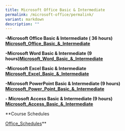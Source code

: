 ```yaml
---
title: Microsoft Office Basic & Intermediate
permalink: /microsoft-office/permalink/
variant: markdown
description: ""
---
```

**-Microsoft Office Basic & Intermediate ( 36 hours) [Microsoft_Office_Basic_&_Intermediate](/files/Microsoft%20Office/Microsoft_Office_Basic_and_Intermediate_Course_Outline.pdf)**

**-Microsoft Word Basic & Intermediate (9 hours)[Microsoft_Word_Basic_&_Intermediate](/files/Microsoft%20Office/Microsoft_Word_Basic_Course_Outline.pdf)**

**-Microsoft Excel Basic & Intermediate
[Microsoft_Excel_Basic_&_Intermediate](/files/Microsoft%20Office/Microsoft_Excel_Basic_Course_Outline.pdf)**

**-Microsoft PowerPoint Basic & Intermediate (9 hours) [Microsoft_Power_Point_Basic_&_Intermediate](/files/Microsoft%20Office/Microsoft_PowerPoint_Basic_and_Intermediate_Course_Outline.pdf)**


**- Microsoft Access Basic & Intermediate (9 hours)
[Microsoft_Access_Basic_&_Intermediate](/files/Microsoft%20Office/Microsoft_Access_Basic_and_Intermediate_Course_Outline.pdf)**

**Course Schedules

[Office_Schedules](/files/Microsoft%20Office/Office_Basic_and_Intermediate_Schedules.pdf)**